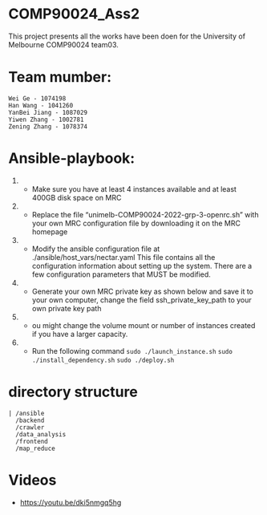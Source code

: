 # COMP90024_Ass2
This project presents all the works have been doen for the University of Melbourne COMP90024 team03.

# Team mumber:
    Wei Ge - 1074198
    Han Wang - 1041260 
    YanBei Jiang - 1087029
    Yiwen Zhang - 1002781
    Zening Zhang - 1078374

# Ansible-playbook:
1. - Make sure you have at least 4 instances available and at least 400GB disk space on MRC 
2. - Replace the file “unimelb-COMP90024-2022-grp-3-openrc.sh” with your own MRC configuration file by downloading it on the MRC homepage
3. - Modify the ansible configuration file at ./ansible/host_vars/nectar.yaml 
    This file contains all the configuration information about setting up the system. There are a few configuration parameters that MUST be modified.
4. - Generate your own MRC private key as shown below and save it to your own computer, change the field ssh_private_key_path to your own private key path
5. - ou might change the volume mount or number of instances created if you have a larger capacity.
6. - Run the following command
    ```sudo ./launch_instance.sh```
    ```sudo ./install_dependency.sh```
    ```sudo ./deploy.sh```
# directory structure
```
| /ansible
  /backend
  /crawler
  /data_analysis
  /frontend
  /map_reduce
```

# Videos
- https://youtu.be/dki5nmgq5hg